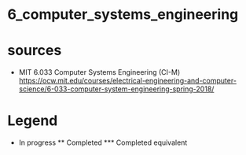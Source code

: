 # 6_computer_systems_engineering

# sources
* MIT 6.033	Computer Systems Engineering (CI-M)
    https://ocw.mit.edu/courses/electrical-engineering-and-computer-science/6-033-computer-system-engineering-spring-2018/
# Legend
* In progress
** Completed
*** Completed equivalent